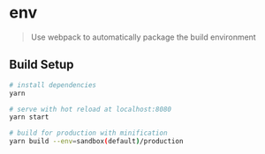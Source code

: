 # env

> Use webpack to automatically package the build environment

## Build Setup

``` bash
# install dependencies
yarn

# serve with hot reload at localhost:8080
yarn start

# build for production with minification
yarn build --env=sandbox(default)/production
```
